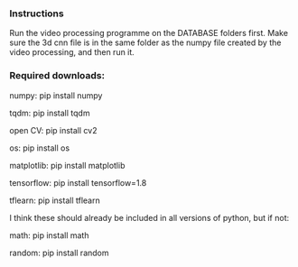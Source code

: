 ### Instructions
Run the video processing programme on the DATABASE folders first.
Make sure the 3d cnn file is in the same folder as the numpy file created by the video processing, and then run it. 

### Required downloads:
numpy: pip install numpy

tqdm: pip install tqdm

open CV: pip install cv2

os: pip install os

matplotlib: pip install matplotlib

tensorflow: pip install tensorflow=1.8

tflearn: pip install tflearn


I think these should already be included in all versions of python, but if not:

math: pip install math

random: pip install random
